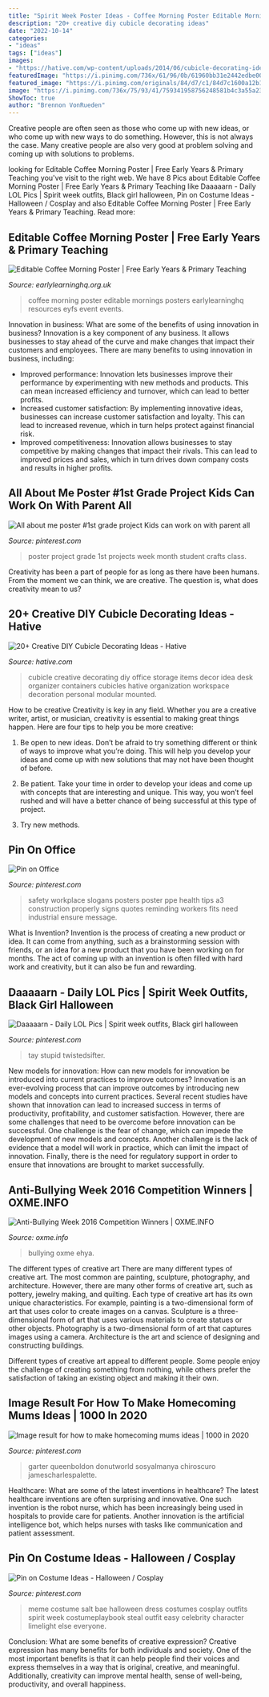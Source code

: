 ```yaml
---
title: "Spirit Week Poster Ideas - Coffee Morning Poster Editable Mornings Posters Earlylearninghq Resources Eyfs Event Events"
description: "20+ creative diy cubicle decorating ideas"
date: "2022-10-14"
categories:
- "ideas"
tags: ["ideas"]
images:
- "https://hative.com/wp-content/uploads/2014/06/cubicle-decorating-ideas/2-cubicle-decorating-ideas.jpg"
featuredImage: "https://i.pinimg.com/736x/61/96/0b/61960bb31e2442edbe000f1fe34828ee--all-about-me-poster-class-projects.jpg"
featured_image: "https://i.pinimg.com/originals/84/d7/c1/84d7c1600a12b14d318145d607300810.jpg"
image: "https://i.pinimg.com/736x/75/93/41/759341958756248581b4c3a55a230f23.jpg"
ShowToc: true
author: "Brennon VonRueden"
---
```



Creative people are often seen as those who come up with new ideas, or who come up with new ways to do something. However, this is not always the case. Many creative people are also very good at problem solving and coming up with solutions to problems.

	

		
looking for Editable Coffee Morning Poster | Free Early Years &amp; Primary Teaching you've visit to the right web. We have 8 Pics about Editable Coffee Morning Poster | Free Early Years &amp; Primary Teaching like Daaaaarn - Daily LOL Pics | Spirit week outfits, Black girl halloween, Pin on Costume Ideas - Halloween / Cosplay and also Editable Coffee Morning Poster | Free Early Years &amp; Primary Teaching. Read more:
		
    
## Editable Coffee Morning Poster | Free Early Years &amp; Primary Teaching

<img loading=lazy src="http://www.earlylearninghq.org.uk/wp-content/uploads/2010/10/coffee-morning-prev.jpg" onerror="this.onerror=null;this.src='https://tse3.mm.bing.net/th?id=OIP.ErixiSpmOovy7iNL7nnXBgHaKe&amp;pid=15.1';" alt="Editable Coffee Morning Poster | Free Early Years &amp; Primary Teaching">

_Source: earlylearninghq.org.uk_

>coffee morning poster editable mornings posters earlylearninghq resources eyfs event events. 

	

Innovation in business: What are some of the benefits of using innovation in business?
Innovation is a key component of any business. It allows businesses to stay ahead of the curve and make changes that impact their customers and employees. There are many benefits to using innovation in business, including: 
- Improved performance: Innovation lets businesses improve their performance by experimenting with new methods and products. This can mean increased efficiency and turnover, which can lead to better profits. 
- Increased customer satisfaction: By implementing innovative ideas, businesses can increase customer satisfaction and loyalty. This can lead to increased revenue, which in turn helps protect against financial risk. 
- Improved competitiveness: Innovation allows businesses to stay competitive by making changes that impact their rivals. This can lead to improved prices and sales, which in turn drives down company costs and results in higher profits.

    
## All About Me Poster #1st Grade Project Kids Can Work On With Parent All

<img loading=lazy src="https://i.pinimg.com/736x/61/96/0b/61960bb31e2442edbe000f1fe34828ee--all-about-me-poster-class-projects.jpg" onerror="this.onerror=null;this.src='https://tse3.mm.bing.net/th?id=OIP.itQ8Xwpb4E0JQ_JkT0cFAAAAAA&amp;pid=15.1';" alt="All about me poster #1st grade project Kids can work on with parent all">

_Source: pinterest.com_

>poster project grade 1st projects week month student crafts class. 

	

Creativity has been a part of people for as long as there have been humans. From the moment we can think, we are creative. The question is, what does creativity mean to us?

    
## 20+ Creative DIY Cubicle Decorating Ideas - Hative

<img loading=lazy src="https://hative.com/wp-content/uploads/2014/06/cubicle-decorating-ideas/2-cubicle-decorating-ideas.jpg" onerror="this.onerror=null;this.src='https://tse2.mm.bing.net/th?id=OIP.QiGRwWX8muS2giZcRnAs_wHaHa&amp;pid=15.1';" alt="20+ Creative DIY Cubicle Decorating Ideas - Hative">

_Source: hative.com_

>cubicle creative decorating diy office storage items decor idea desk organizer containers cubicles hative organization workspace decoration personal modular mounted. 

	

How to be creative
Creativity is key in any field. Whether you are a creative writer, artist, or musician, creativity is essential to making great things happen. Here are four tips to help you be more creative:
1. Be open to new ideas. Don’t be afraid to try something different or think of ways to improve what you’re doing. This will help you develop your ideas and come up with new solutions that may not have been thought of before.

2. Be patient. Take your time in order to develop your ideas and come up with concepts that are interesting and unique. This way, you won’t feel rushed and will have a better chance of being successful at this type of project.

3. Try new methods.

    
## Pin On Office

<img loading=lazy src="https://i.pinimg.com/736x/f1/9c/d9/f19cd979d7fc649feb2438aa61f0feb9.jpg" onerror="this.onerror=null;this.src='https://tse3.mm.bing.net/th?id=OIP.4PrwoDZBZVUoA6LJN6z4ywAAAA&amp;pid=15.1';" alt="Pin on Office">

_Source: pinterest.com_

>safety workplace slogans posters poster ppe health tips a3 construction properly signs quotes reminding workers fits need industrial ensure message. 

	

What is Invention?
Invention is the process of creating a new product or idea. It can come from anything, such as a brainstorming session with friends, or an idea for a new product that you have been working on for months. The act of coming up with an invention is often filled with hard work and creativity, but it can also be fun and rewarding.

    
## Daaaaarn - Daily LOL Pics | Spirit Week Outfits, Black Girl Halloween

<img loading=lazy src="https://i.pinimg.com/originals/84/d7/c1/84d7c1600a12b14d318145d607300810.jpg" onerror="this.onerror=null;this.src='https://tse4.mm.bing.net/th?id=OIP.SSZz9_4DeC-J42n7QOE5dQAAAA&amp;pid=15.1';" alt="Daaaaarn - Daily LOL Pics | Spirit week outfits, Black girl halloween">

_Source: pinterest.com_

>tay stupid twistedsifter. 

	

New models for innovation: How can new models for innovation be introduced into current practices to improve outcomes?
Innovation is an ever-evolving process that can improve outcomes by introducing new models and concepts into current practices. Several recent studies have shown that innovation can lead to increased success in terms of productivity, profitability, and customer satisfaction. However, there are some challenges that need to be overcome before innovation can be successful. One challenge is the fear of change, which can impede the development of new models and concepts. Another challenge is the lack of evidence that a model will work in practice, which can limit the impact of innovation. Finally, there is the need for regulatory support in order to ensure that innovations are brought to market successfully.

    
## Anti-Bullying Week 2016 Competition Winners | OXME.INFO

<img loading=lazy src="https://oxme.info/sites/default/files/anti-bullying-poster-ehya-stthomasmore-web.jpg" onerror="this.onerror=null;this.src='https://tse3.mm.bing.net/th?id=OIP.r4hsbLW-ugB1Ae8O-9rP9gHaKZ&amp;pid=15.1';" alt="Anti-Bullying Week 2016 Competition Winners | OXME.INFO">

_Source: oxme.info_

>bullying oxme ehya. 

	

The different types of creative art
There are many different types of creative art. The most common are painting, sculpture, photography, and architecture. However, there are many other forms of creative art, such as pottery, jewelry making, and quilting.
Each type of creative art has its own unique characteristics. For example, painting is a two-dimensional form of art that uses color to create images on a canvas. Sculpture is a three-dimensional form of art that uses various materials to create statues or other objects. Photography is a two-dimensional form of art that captures images using a camera. Architecture is the art and science of designing and constructing buildings.

Different types of creative art appeal to different people. Some people enjoy the challenge of creating something from nothing, while others prefer the satisfaction of taking an existing object and making it their own.

    
## Image Result For How To Make Homecoming Mums Ideas | 1000 In 2020

<img loading=lazy src="https://i.pinimg.com/736x/75/93/41/759341958756248581b4c3a55a230f23.jpg" onerror="this.onerror=null;this.src='https://tse2.mm.bing.net/th?id=OIP.QkjLXiLlPKaFw8cT9ttzVAHaNg&amp;pid=15.1';" alt="Image result for how to make homecoming mums ideas | 1000 in 2020">

_Source: pinterest.com_

>garter queenboldon donutworld sosyalmanya chiroscuro jamescharlespalette. 

	

Healthcare: What are some of the latest inventions in healthcare?
The latest healthcare inventions are often surprising and innovative. One such invention is the robot nurse, which has been increasingly being used in hospitals to provide care for patients. Another innovation is the artificial intelligence bot, which helps nurses with tasks like communication and patient assessment.

    
## Pin On Costume Ideas - Halloween / Cosplay

<img loading=lazy src="https://i.pinimg.com/736x/7d/5d/3a/7d5d3a0c101c242740415d7d46157987--bae-meme-character-ideas.jpg" onerror="this.onerror=null;this.src='https://tse1.mm.bing.net/th?id=OIP.HqExa0ZcFs3ScxJwRCMAiQAAAA&amp;pid=15.1';" alt="Pin on Costume Ideas - Halloween / Cosplay">

_Source: pinterest.com_

>meme costume salt bae halloween dress costumes cosplay outfits spirit week costumeplaybook steal outfit easy celebrity character limelight else everyone. 

	

Conclusion: What are some benefits of creative expression?
Creative expression has many benefits for both individuals and society. One of the most important benefits is that it can help people find their voices and express themselves in a way that is original, creative, and meaningful. Additionally, creativity can improve mental health, sense of well-being, productivity, and overall happiness.

